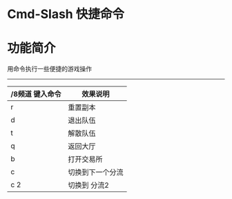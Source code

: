 Cmd-Slash 快捷命令
======

# 功能简介

用命令执行一些便捷的游戏操作

------

/8频道 键入命令 | 效果说明
--- | ---
r | 重置副本
d | 退出队伍
t | 解散队伍
q | 返回大厅
b | 打开交易所
c | 切换到下一个分流
c 2 | 切换到 分流2
